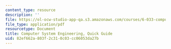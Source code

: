 ```yaml
---
content_type: resource
description: ''
file: https://ol-ocw-studio-app-qa.s3.amazonaws.com/courses/6-033-computer-system-engineering-spring-2018/82ef662a803f2c310c03cc06053da27b_guide.pdf
file_type: application/pdf
resourcetype: Document
title: Computer System Engineering, Quick Guide
uid: 82ef662a-803f-2c31-0c03-cc06053da27b
---
```


